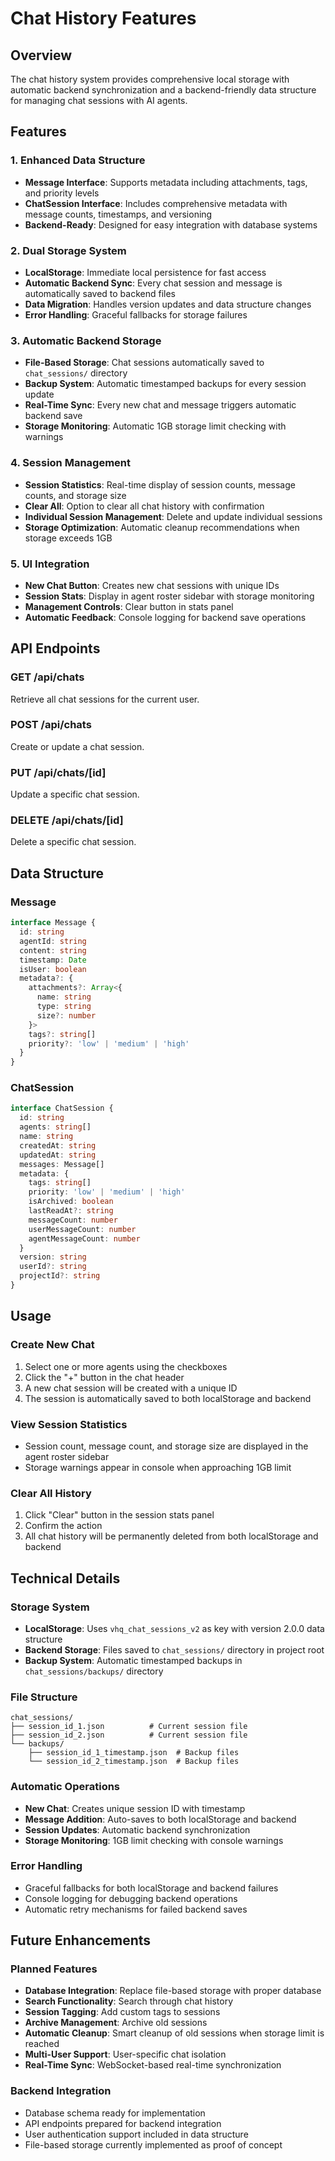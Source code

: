 # Chat History Features

## Overview
The chat history system provides comprehensive local storage with automatic backend synchronization and a backend-friendly data structure for managing chat sessions with AI agents.

## Features

### 1. Enhanced Data Structure
- **Message Interface**: Supports metadata including attachments, tags, and priority levels
- **ChatSession Interface**: Includes comprehensive metadata with message counts, timestamps, and versioning
- **Backend-Ready**: Designed for easy integration with database systems

### 2. Dual Storage System
- **LocalStorage**: Immediate local persistence for fast access
- **Automatic Backend Sync**: Every chat session and message is automatically saved to backend files
- **Data Migration**: Handles version updates and data structure changes
- **Error Handling**: Graceful fallbacks for storage failures

### 3. Automatic Backend Storage
- **File-Based Storage**: Chat sessions automatically saved to `chat_sessions/` directory
- **Backup System**: Automatic timestamped backups for every session update
- **Real-Time Sync**: Every new chat and message triggers automatic backend save
- **Storage Monitoring**: Automatic 1GB storage limit checking with warnings

### 4. Session Management
- **Session Statistics**: Real-time display of session counts, message counts, and storage size
- **Clear All**: Option to clear all chat history with confirmation
- **Individual Session Management**: Delete and update individual sessions
- **Storage Optimization**: Automatic cleanup recommendations when storage exceeds 1GB

### 5. UI Integration
- **New Chat Button**: Creates new chat sessions with unique IDs
- **Session Stats**: Display in agent roster sidebar with storage monitoring
- **Management Controls**: Clear button in stats panel
- **Automatic Feedback**: Console logging for backend save operations

## API Endpoints

### GET /api/chats
Retrieve all chat sessions for the current user.

### POST /api/chats
Create or update a chat session.

### PUT /api/chats/[id]
Update a specific chat session.

### DELETE /api/chats/[id]
Delete a specific chat session.

## Data Structure

### Message
```typescript
interface Message {
  id: string
  agentId: string
  content: string
  timestamp: Date
  isUser: boolean
  metadata?: {
    attachments?: Array<{
      name: string
      type: string
      size?: number
    }>
    tags?: string[]
    priority?: 'low' | 'medium' | 'high'
  }
}
```

### ChatSession
```typescript
interface ChatSession {
  id: string
  agents: string[]
  name: string
  createdAt: string
  updatedAt: string
  messages: Message[]
  metadata: {
    tags: string[]
    priority: 'low' | 'medium' | 'high'
    isArchived: boolean
    lastReadAt?: string
    messageCount: number
    userMessageCount: number
    agentMessageCount: number
  }
  version: string
  userId?: string
  projectId?: string
}
```

## Usage

### Create New Chat
1. Select one or more agents using the checkboxes
2. Click the "+" button in the chat header
3. A new chat session will be created with a unique ID
4. The session is automatically saved to both localStorage and backend

### View Session Statistics
- Session count, message count, and storage size are displayed in the agent roster sidebar
- Storage warnings appear in console when approaching 1GB limit

### Clear All History
1. Click "Clear" button in the session stats panel
2. Confirm the action
3. All chat history will be permanently deleted from both localStorage and backend

## Technical Details

### Storage System
- **LocalStorage**: Uses `vhq_chat_sessions_v2` as key with version 2.0.0 data structure
- **Backend Storage**: Files saved to `chat_sessions/` directory in project root
- **Backup System**: Automatic timestamped backups in `chat_sessions/backups/` directory

### File Structure
```
chat_sessions/
├── session_id_1.json          # Current session file
├── session_id_2.json          # Current session file
└── backups/
    ├── session_id_1_timestamp.json  # Backup files
    └── session_id_2_timestamp.json  # Backup files
```

### Automatic Operations
- **New Chat**: Creates unique session ID with timestamp
- **Message Addition**: Auto-saves to both localStorage and backend
- **Session Updates**: Automatic backend synchronization
- **Storage Monitoring**: 1GB limit checking with console warnings

### Error Handling
- Graceful fallbacks for both localStorage and backend failures
- Console logging for debugging backend operations
- Automatic retry mechanisms for failed backend saves

## Future Enhancements

### Planned Features
- **Database Integration**: Replace file-based storage with proper database
- **Search Functionality**: Search through chat history
- **Session Tagging**: Add custom tags to sessions
- **Archive Management**: Archive old sessions
- **Automatic Cleanup**: Smart cleanup of old sessions when storage limit is reached
- **Multi-User Support**: User-specific chat isolation
- **Real-Time Sync**: WebSocket-based real-time synchronization

### Backend Integration
- Database schema ready for implementation
- API endpoints prepared for backend integration
- User authentication support included in data structure
- File-based storage currently implemented as proof of concept 